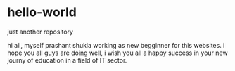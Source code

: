 # hello-world
just another repository

hi all,
            myself prashant shukla working as new begginner for this websites.
            i hope you all guys are doing well, i wish you all
            a happy success in your new journy of education in a field of IT sector.
